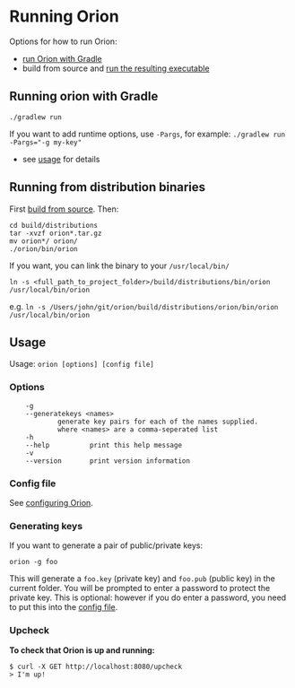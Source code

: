# Running Orion

Options for how to run Orion:
* [run Orion with Gradle](#running-orion-with-gradle) 
* build from source and [run the resulting executable](#running-from-distribution-binaries)

## Running orion with Gradle
```
./gradlew run
```
If you want to add runtime options, use `-Pargs`, for example: `./gradlew run -Pargs="-g my-key"`
* see [usage](#usage) for details

## Running from distribution binaries
First [build from source](../development/building.md). Then:
```
cd build/distributions
tar -xvzf orion*.tar.gz
mv orion*/ orion/
./orion/bin/orion
```

If you want, you can link the binary to your `/usr/local/bin/`
```
ln -s <full_path_to_project_folder>/build/distributions/bin/orion /usr/local/bin/orion
```

e.g. `ln -s /Users/john/git/orion/build/distributions/orion/bin/orion /usr/local/bin/orion`

## Usage

Usage: `orion [options] [config file]`

### Options 

        -g
        --generatekeys <names>
                generate key pairs for each of the names supplied.
                where <names> are a comma-seperated list
        -h
        --help          print this help message
        -v
        --version       print version information

### Config file
See [configuring Orion](configure.md).


### Generating keys
If you want to generate a pair of public/private keys:
```
orion -g foo
```
This will generate a `foo.key` (private key) and `foo.pub` (public key) in the current folder.
You will be prompted to enter a password to protect the private key. This is optional: however if 
you do enter a password, you need to put this into the [config file](configure.md).

### Upcheck
**To check that Orion is up and running:**
```
$ curl -X GET http://localhost:8080/upcheck
> I'm up!
```